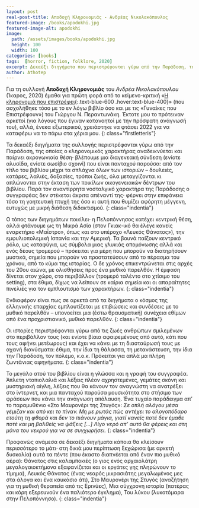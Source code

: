 ```yaml
---
layout: post
real-post-title: Αποδοχή Κληρονομιάς - Ανδρέας Νικολακόπουλος
featured-image: /books/apodokhi.jpg
featured-image-alt: apodokhi
image:
  path: /assets/images/books/apodokhi.jpg
  height: 100
  width: 100
categories: [books]
tags:  [horror, fiction, folklore, 2020]
excerpt: Δεκαέξι διηγήματα που περιστρέφονται γύρω από την Παράδοση, της οποίας ο κληρονομικός χαρακτήρας αναδεικνύεται και παίρνει ακρογωνιαία θέση
author: Athotep
---
```


Για τη συλλογή **Αποδοχή Κληρονομιάς** του *Ανδρέα Νικολακόπουλου* (Ίκαρος, 2020) έμαθα για πρώτη φορά από το κείμενο-κριτική «[Η κληρονομιά που επιστρέφει](https://bookpress.gr/kritikes/elliniki-pezografia/12699-nikolakopoulos-andreas-ikaros-apodochi-klironomias-tsaprailis-chrusostomos-antipodes-gunaikes-pou-epistrefoun-perantonakis){:.text-blue-600 .hover:text-blue-400}» (που ασχολήθηκε τόσο με το εν λόγω βιβλίο όσο και με τις «Γυναίκες που Επιστρέφουν») του Γιώργου Ν. Περαντωνάκη. Έκτοτε μου το πρότειναν αρκετοί (για λόγους που έγιναν κατανοητοί με την πρόσφατη ανάγνωσή του), αλλά, ένεκα εξωτερικού, χρειάστηκε να φτάσει 2022 για να καταφέρω να το πάρω στα χέρια μου.
{: class="firstletteris"}

Τα δεκαέξι διηγήματα της συλλογής περιστρέφονται γύρω από την Παράδοση, της οποίας ο κληρονομικός χαρακτήρας αναδεικνύεται και παίρνει ακρογωνιαία θέση· βλέπουμε μια διαγενεακή σύνδεση (ενίοτε αλυσίδα, ενίοτε σωσίβιο σχοινί) που είναι πανταχού παρούσα: από τον τίτλο του βιβλίου μέχρι τα σπλάχνα όλων των ιστοριών – δουλειές, κατάρες, λαλιές, δοξασίες, τρόποι ζωής, όλα μεταγγίζονται κι απλώνονται στην έκταση των ποικίλων οικογενειακών δέντρων του βιβλίου. Παρά τον αναντίρρητα νοσταλγικό χαρακτήρα της Παράδοσης ο συγγραφέας δεν στέκεται άκριτα απέναντί της· φέρνει στην επιφάνεια τόσο τη γοητευτική πτυχή της όσο κι αυτή που θυμίζει αφόρητη μέγγενη, ευτυχώς με μικρή διάθεση διδακτισμού.
{: class="indentia"}

Ο τόπος των διηγημάτων ποικίλει· η Πελοπόννησος κατέχει κεντρική θέση, αλλά φτάνουμε ως τη Μικρά Ασία (στον Γκιακ-ικό θα έλεγε κανείς εναρκτήριο «Μαΐστρο», όπως και στο υπέροχο «Λευκός Θάνατος»), την εμφυλιοπολεμική Ισπανία και την Αμερική. Τα βουνά παίζουν κεντρικό ρόλο, ως καταφύγια, ως σύμβολα μιας γλυκιάς απομόνωσης αλλά και ενός δέους τρομερού – πρόκειται για μέρη που μπορούν να διατηρήσουν μυστικά, σημεία που μπορούν να προστατεύσουν από το πέρασμα του χρόνου, από το κύμα της ιστορίας. Ο δε χρόνος επικεντρώνεται στις αρχές του 20ου αιώνα, με ολισθήσεις προς ένα μυθικό παρελθόν. Η έμφαση δίνεται στον χώρο, στο περιβάλλον (τρομερό ταλέντο στο χτίσιμο του setting), στα έθιμα, δίχως να λείπουν σε καίρια σημεία και οι απαραίτητες πινελιές για τον εμπλουτισμό των χαρακτήρων.
{: class="indentia"}

Ενδιαφέρον είναι πως σε αρκετά από τα διηγήματα ο κόσμος της ελληνικής επαρχίας εμπλουτίζεται με επιβιώσεις και συνδέσεις με το μυθικό παρελθόν – υπονοείται μια (έστω θραυσματική) συνέχεια εθίμων από ένα προχριστιανικό, μυθικό παρελθόν.
{: class="indentia"}

Οι ιστορίες περιστρέφονται γύρω από τις ζωές ανθρώπων σμιλεμένων στο περιβάλλον τους (και ενίοτε βίαια αφαιρεμένους από αυτό, κάτι που τους αφήνει μετέωρους) και έχει να κάνει με τη διασταύρωσή τους με αχανή διανύσματα: έθιμα, την ίδια τη θάλασσα, τη μετανάστευση, την ίδια την Παράδοση, τον πόλεμο, κ.ο.κ. Πρόκειται για απλά μα πλήρη ζωντάνιας αφηγήματα.
{: class="indentia"}

Το μεγάλο ατού του βιβλίου είναι η γλώσσα και η γραφή του συγγραφέα. Άπλετη ντοπιολαλιά και λέξεις πλέον αχρηστεμένες, γεμάτες σκόνη και μυστηριακή αίγλη, λέξεις που θα κάνουν τον αναγνώστη να ανατρέξει στο ίντερνετ, και μια πανταχού παρούσα μουσικότητα στο στήσιμο των φράσεων που κάνει την ανάγνωση απόλαυση. Ένα τυχαίο παράδειγμα απ’ το παραμυθένιο «Στο Μαυρονέρι της Στυγός»:
*Σε οπλή αλόγου μέσα γέμιζαν και από κει το πίναν. Μη με ρωτάς πώς αντέχει το αλογοπόδαρο ετούτη τη φθορά και δεν το πιάνουν μάγια, γιατί κανείς ποτέ δεν έμαθε ποτέ και μη βαλθείς να ψάξεις […] Λίγο νερό απ’ αυτό θα φέρεις και στη μάνα του νεκρού για να σε συγχωρήσει.*
{: class="indentia"}

Προφανώς ανάμεσα σε δεκαέξι διηγήματα κάποια θα κλείσουν περισσότερο το μάτι· στη δικιά μου περίπτωση ξεχώρισα (με αρκετή δυσκολία) αυτά τα πέντε (που έκαστο διαπνέεται από έναν πιο μυθικό αέρα): Θάνατος στις καλαμποκιές (ο γιος ενός αρχαιολάτρη μεγαλογαιοκτήμονα εξαφανίζεται και οι εργάτες γης πληρώνουν το τίμημα), Λευκός Θάνατος (ένας νεαρός μικρασιάτης μεγαλωμένος μες στα άλογα και ένα καυκάσιο άτι), Στο Μαυρονέρι της Στυγός (αναζήτηση για τη μυθική θεραπεία από τις Ερινύες), Μια σύγχρονη ιστορία (πατέρας και κόρη εξερευνούν ένα παλιότερο έγκλημα), Του λύκου (λυκοτόμαρα στην Πελοπόννησο).
{: class="indentia"}

